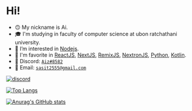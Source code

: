 # Hi!
- 🙃 My nickname is Ai.
- 🎓 I'm studying in faculty of computer science at ubon ratchathani university.
- 👀 I’m interested in [Nodejs](https://nodejs.org/en/).
- 🌟 I'm favorite in [ReactJS](https://reactjs.org/), [NextJS](https://nextjs.org/), [RemixJS](https://remix.run/), [NextronJS](https://github.com/saltyshiomix/nextron), [Python](https://www.anaconda.com/products/distribution), [Kotlin](https://kotlinlang.org/).
- 🍾 Discord: [`Aiz#8582`](https://discord.com/users/248843732412006401)
- 📩 Email: [`sasit2555@gmail.com`](mailto:sasit2555@gmail.com)

[![discord](https://discordapp.com/api/guilds/242665251487612928/embed.png?style=banner2)](https://discord.gg/xckZRGyDrM)

[![Top Langs](https://github-readme-stats.vercel.app/api/top-langs/?username=Ai-Sasit&langs_count=6&layout=compact&theme=merko)](https://github.com/anuraghazra/github-readme-stats)

[![Anurag's GitHub stats](https://github-readme-stats.vercel.app/api?username=Ai-Sasit&theme=merko)](https://github.com/anuraghazra/github-readme-stats)
